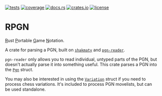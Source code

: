 [![tests](https://img.shields.io/github/actions/workflow/status/tigerros/rpgn/tests.yml?label=tests)](https://github.com/tigerros/rpgn/actions/workflows/tests.yml)
[![coverage](https://img.shields.io/codecov/c/gh/tigerros/rpgn)](https://app.codecov.io/gh/tigerros/rpgn/)
[![docs.rs](https://img.shields.io/docsrs/rpgn?logo=docs.rs&label=docs.rs)](https://docs.rs/rpgn/)
[![crates.io](https://img.shields.io/crates/v/rpgn?logo=rust)](https://crates.io/crates/rpgn)
[![license](https://img.shields.io/crates/l/rpgn)](https://github.com/tigerros/rpgn/blob/master/LICENSE)

# RPGN

<ins>R</ins>ust <ins>P</ins>ortable <ins>G</ins>ame <ins>N</ins>otation.

A crate for parsing a PGN, built on [`shakmaty`](https://crates.io/crates/shakmaty) and [`pgn-reader`](https://crates.io/crates/pgn-reader).

`pgn-reader` only allows you to read individual, untyped parts of the PGN, but doesn't actually parse it into something useful.
This crate parses a PGN into the [`Pgn`](https://docs.rs/rpgn/latest/rpgn/pgn/struct.Pgn.html) struct.

You may also be interested in using the [`Variation`](https://docs.rs/rpgn/latest/rpgn/struct.Variation.html) struct if you need to process chess variations. It's included to process PGN movelists, but can be used standalone.